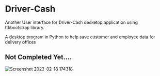 # Driver-Cash
Another User interface for Driver-Cash desketop application using ttkbootstrap library.

A desktop program in Python to help save customer and employee data for delivery offices

## Not Completed Yet....
![Screenshot 2023-02-18 174318](https://user-images.githubusercontent.com/87886756/219875016-a37f4b30-6eae-411a-828b-f96f74f709b7.jpg)
